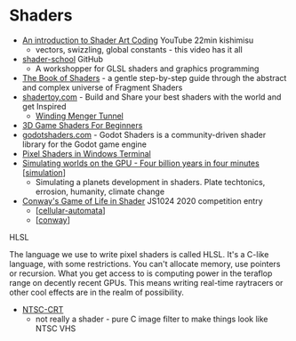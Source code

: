 Shaders
=======

* [An introduction to Shader Art Coding](https://www.youtube.com/watch?v=f4s1h2YETNY) YouTube 22min kishimisu
    * vectors, swizzling, global constants - this video has it all
* [shader-school](https://github.com/stackgl/shader-school) GitHub
    * A workshopper for GLSL shaders and graphics programming 
* [The Book of Shaders](https://thebookofshaders.com/) - a gentle step-by-step guide through the abstract and complex universe of Fragment Shaders
* [shadertoy.com](https://www.shadertoy.com/) - Build and Share your best shaders with the world and get Inspired
    * [Winding Menger Tunnel](https://www.shadertoy.com/view/4scXzn)
* [3D Game Shaders For Beginners](https://github.com/lettier/3d-game-shaders-for-beginners)
* [godotshaders.com](https://godotshaders.com/) - Godot Shaders is a community-driven shader library for the Godot game engine
* [Pixel Shaders in Windows Terminal](https://github.com/microsoft/terminal/tree/main/samples/PixelShaders)
* [Simulating worlds on the GPU - Four billion years in four minutes](https://davidar.io/post/sim-glsl) [[simulation]]
    * Simulating a planets development in shaders. Plate techtonics, errosion, humanity, climate change
* [Conway's Game of Life in Shader](https://js1024.fun/demos/2020#8) JS1024 2020 competition entry
    * [[cellular-automata]]
    * [[conway]]

HLSL

The language we use to write pixel shaders is called HLSL. It's a C-like language, with some restrictions. You can't allocate memory, use pointers or recursion. What you get access to is computing power in the teraflop range on decently recent GPUs. This means writing real-time raytracers or other cool effects are in the realm of possibility.

* [NTSC-CRT](https://github.com/LMP88959/NTSC-CRT)
    * not really a shader - pure C image filter to make things look like NTSC VHS


[//begin]: # "Autogenerated link references for markdown compatibility"
[simulation]: simulation.md "Simulation"
[cellular-automata]: cellular-automata.md "Cellular Automata"
[conway]: conway.md "Conways Game of Life"
[//end]: # "Autogenerated link references"